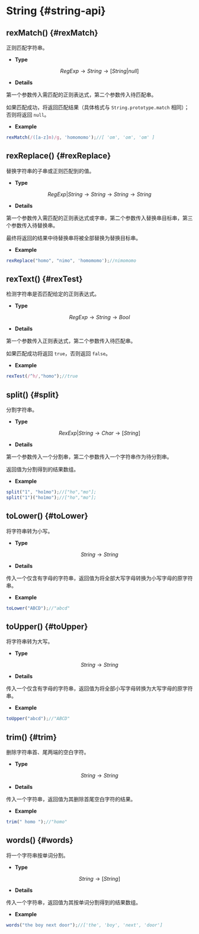 # String {#string-api}

## rexMatch() {#rexMatch}

正则匹配字符串。

- **Type**

$$RegExp \rightarrow String \rightarrow [String|null]$$

- **Details**

第一个参数传入需匹配的正则表达式，第二个参数传入待匹配串。

如果匹配成功，将返回匹配结果（具体格式与 `String.prototype.match` 相同）；否则将返回 `null`。

- **Example**

```js
rexMatch(/([a-z]m)/g, 'homomomo');//[ 'om', 'om', 'om' ]
```

## rexReplace() {#rexReplace}

替换字符串的子串或正则匹配到的值。

- **Type**

$$RegExp|String \rightarrow String \rightarrow String \rightarrow String$$

- **Details**

第一个参数传入需匹配的正则表达式或字串，第二个参数传入替换串目标串，第三个参数传入待替换串。

最终将返回的结果中待替换串将被全部替换为替换目标串。

- **Example**

```js
rexReplace("homo", "nimo", 'homomomo');//nimomomo
```

## rexText() {#rexTest}

检测字符串是否匹配给定的正则表达式。

- **Type**

$$RegExp \rightarrow String \rightarrow Bool$$

- **Details**

第一个参数传入正则表达式，第二个参数传入待匹配串。

如果匹配成功将返回 `true`，否则返回 `false`。

- **Example**

```js
rexTest(/^h/,"homo");//true
```

## split() {#split}

分割字符串。

- **Type**

$$RexExp|String \rightarrow Char \rightarrow [String]$$

- **Details**

第一个参数传入一个分割串，第二个参数传入一个字符串作为待分割串。

返回值为分割得到的结果数组。

- **Example**

```js
split("1", "ho1mo");//["ho","mo"];
split("1")("ho1mo");//["ho","mo"];
```

## toLower() {#toLower}

将字符串转为小写。

- **Type**

$$String \rightarrow String$$

- **Details**

传入一个仅含有字母的字符串，返回值为将全部大写字母转换为小写字母的原字符串。

- **Example**

```js
toLower("ABCD");//"abcd"
```

## toUpper() {#toUpper}

将字符串转为大写。

- **Type**

$$String \rightarrow String$$

- **Details**

传入一个仅含有字母的字符串，返回值为将全部小写字母转换为大写字母的原字符串。

- **Example**

```js
toUpper("abcd");//"ABCD"
```

## trim() {#trim}

删除字符串首、尾两端的空白字符。

- **Type**

$$String \rightarrow String$$

- **Details**

传入一个字符串，返回值为其删除首尾空白字符的结果。

- **Example**

```js
trim(" homo ");//"homo"
```

## words() {#words}

将一个字符串按单词分割。

- **Type**

$$String \rightarrow [String]$$

- **Details**

传入一个字符串，返回值为其按单词分割得到的结果数组。

- **Example**

```js
words("the boy next door");//['the', 'boy', 'next', 'door']
```